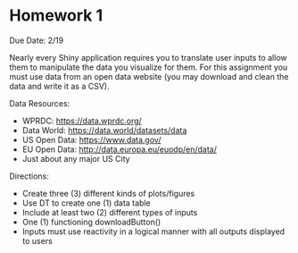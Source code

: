 # Homework 1

Due Date: 2/19

Nearly every Shiny application requires you to translate user inputs to allow them to manipulate the data you visualize for them. For this assignment you must use data from an open data website (you may download and clean the data and write it as a CSV).

Data Resources:
* WPRDC: https://data.wprdc.org/
* Data World: https://data.world/datasets/data
* US Open Data: https://www.data.gov/
*	EU Open Data: http://data.europa.eu/euodp/en/data/
*	Just about any major US City

Directions: 
* Create three (3) different kinds of plots/figures 
* Use DT to create one (1) data table
* Include at least two (2) different types of inputs
* One (1) functioning downloadButton() 
* Inputs must use reactivity in a logical manner with all outputs displayed to users
